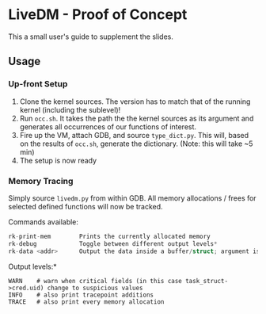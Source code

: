# LiveDM - Proof of Concept

This a small user's guide to supplement the slides.



## Usage

### Up-front Setup

1. Clone the kernel sources. The version has to match that of the running kernel (including the sublevel)!
2. Run `occ.sh`. It takes the path the the kernel sources as its argument and generates all occurrences of our functions of interest.
3. Fire up the VM, attach GDB, and source `type_dict.py`. This will, based on the results of `occ.sh`, generate the dictionary. (Note: this will take ~5 min)
4. The setup is now ready

### Memory Tracing

Simply source `livedm.py` from within GDB. All memory allocations / frees for selected defined functions will now be tracked.

Commands available:

```c
rk-print-mem		Prints the currently allocated memory
rk-debug			Toggle between different output levels*
rk-data <addr>		Output the data inside a buffer/struct; argument is address of rk-print-mem output
```



Output levels:*

```
WARN 	# warn when critical fields (in this case task_struct->cred.uid) change to suspicious values
INFO 	# also print tracepoint additions
TRACE 	# also print every memory allocation
```

